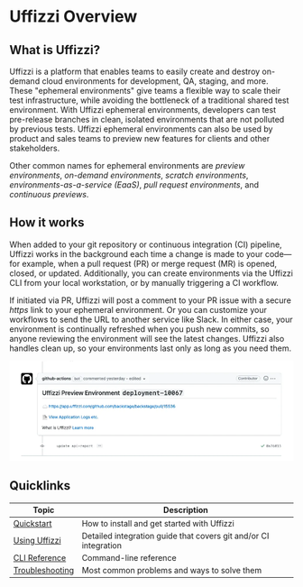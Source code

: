 # Uffizzi Overview

## What is Uffizzi?
Uffizzi is a platform that enables teams to easily create and destroy on-demand cloud environments for development, QA, staging, and more. These "ephemeral environments" give teams a flexible way to scale their test infrastructure, while avoiding the bottleneck of a traditional shared test environment. With Uffizzi ephemeral environments, developers can test pre-release branches in clean, isolated environments that are not polluted by previous tests. Uffizzi ephemeral environments can also be used by product and sales teams to preview new features for clients and other stakeholders.  

Other common names for ephemeral environments are _preview environments_, _on-demand environments_, _scratch environments_, _environments-as-a-service (EaaS)_, _pull request environments_, and _continuous previews_.

## How it works

When added to your git repository or continuous integration (CI) pipeline, Uffizzi works in the background each time a change is made to your code—for example, when a pull request (PR) or merge request (MR) is opened, closed, or updated. Additionally, you can create environments via the Uffizzi CLI from your local workstation, or by manually triggering a CI workflow.  

If initiated via PR, Uffizzi will post a comment to your PR issue with a secure _https_ link to your ephemeral environment. Or you can customize your workflows to send the URL to another service like Slack. In either case, your environment is continually refreshed when you push new commits, so anyone reviewing the environment will see the latest changes. Uffizzi also handles clean up, so your environments last only as long as you need them.

<img src="assets/images/pr-comment.webp" width="800">

## Quicklinks
| Topic  | Description |
|--------|---------------|
| [Quickstart](quickstart.md)  | How to install and get started with Uffizzi |
| [Using Uffizzi](using-uffizzi.md)  | Detailed integration guide that covers git and/or CI integration |
| [CLI Reference](references/cli.md)  | Command-line reference |
| [Troubleshooting](troubleshooting/most-common-problems.md)  | Most common problems and ways to solve them  |